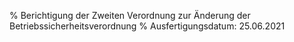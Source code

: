 % Berichtigung der Zweiten Verordnung zur Änderung der Betriebssicherheitsverordnung
% Ausfertigungsdatum: 25.06.2021
 